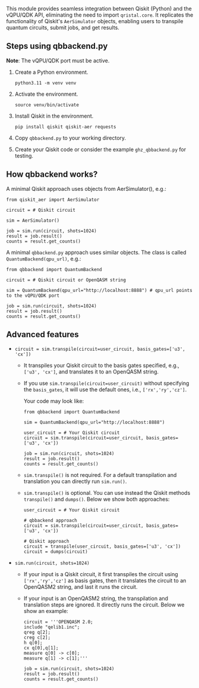 This module provides seamless integration between Qiskit (Python) and the vQPU/QDK API, eliminating the need to import `qristal.core`. It replicates the functionality of Qiskit's `AerSimulator` objects, enabling users to transpile quantum circuits, submit jobs, and get results.

## Steps using qbbackend.py

**Note**: The vQPU/QDK port must be active.

1) Create a Python environment.
   
   `python3.11 -m venv venv`

2) Activate the environment.

   `source venv/bin/activate`

3) Install Qiskit in the environment.

   `pip install qiskit qiskit-aer requests`

4) Copy `qbbackend.py` to your working directory.

5) Create your Qiskit code or consider the example `ghz_qbbackend.py` for testing.


## How qbbackend works?

A minimal Qiskit approach uses objects from AerSimulator(), e.g.:

```
from qiskit_aer import AerSimulator

circuit = # Qiskit circuit

sim = AerSimulator()

job = sim.run(circuit, shots=1024) 
result = job.result()
counts = result.get_counts()
```

A minimal `qbbackend.py` approach uses similar objects. The class is called `QuantumBackend(qpu_url)`, e.g.:


```
from qbbackend import QuantumBackend

circuit = # Qiskit circuit or OpenQASM string

sim = QuantumBackend(qpu_url="http://localhost:8888") # qpu_url points to the vQPU/QDK port

job = sim.run(circuit, shots=1024) 
result = job.result()
counts = result.get_counts()
```

## Advanced features
   
- `circuit = sim.transpile(circuit=user_circuit, basis_gates=['u3', 'cx'])`

   - It transpiles your Qiskit circuit to the basis gates specified, e.g., `['u3', 'cx']`, and translates it to an OpenQASM string.

   - If you use `sim.transpile(circuit=user_circuit)` without specifying the `basis_gates`, it will use the default ones, i.e., `['rx','ry','cz']`. 

     Your code may look like:
  
     ```
     from qbbackend import QuantumBackend 
  
     sim = QuantumBackend(qpu_url="http://localhost:8888")
  
     user_circuit = # Your Qiskit circuit
     circuit = sim.transpile(circuit=user_circuit, basis_gates=['u3', 'cx'])
  
     job = sim.run(circuit, shots=1024) 
     result = job.result()
     counts = result.get_counts()
     ```
   - `sim.transpile()` is not required. For a default transpilation and translation you can directly run `sim.run()`.
   - `sim.transpile()` is optional. You can use instead the Qiskit methods `transpile()` and `dumps()`. Below we show both approaches:

     ```
     user_circuit = # Your Qiskit circuit
 
     # qbbackend approach
     circuit = sim.transpile(circuit=user_circuit, basis_gates=['u3', 'cx'])
 
     # Qiskit approach
     circuit = transpile(user_circuit, basis_gates=['u3', 'cx'])
     circuit = dumps(circuit) 
     ```

- `sim.run(circuit, shots=1024)`

   - If your input is a Qiskit circuit, it first transpiles the circuit using `['rx','ry','cz']` as basis gates, then it translates the circuit to an OpenQASM2 string, and last it runs the circuit.

   - If your input is an OpenQASM2 string, the transpilation and translation steps are ignored. It directly runs the circuit. Below we show an example:

     ```
     circuit = '''OPENQASM 2.0;
     include "qelib1.inc";
     qreg q[2];
     creg c[2];
     h q[0];
     cx q[0],q[1];
     measure q[0] -> c[0];
     measure q[1] -> c[1];'''

     job = sim.run(circuit, shots=1024)
     result = job.result()
     counts = result.get_counts()
     ```

